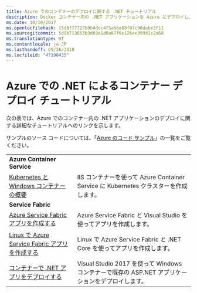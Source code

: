 ```yaml
---
title: Azure でのコンテナーのデプロイに関する .NET チュートリアル
description: Docker コンテナー内の .NET アプリケーションを Azure にデプロイし、DC/OS、Mesos、または Kubernetes でスケーリングします。
ms.date: 10/19/2017
ms.openlocfilehash: 15d8f77727b9b4dcc4f5a66e80f07c98dabe3f11
ms.sourcegitcommit: 5d9b713653b3d03e1d0a67f6e126ee399d1c2a60
ms.translationtype: HT
ms.contentlocale: ja-JP
ms.lasthandoff: 09/26/2018
ms.locfileid: "47190435"
---
```

# <a name="container-deployment-tutorials-with-net-on-azure"></a>Azure での .NET によるコンテナー デプロイ チュートリアル

次の表では、Azure でのコンテナー内の .NET アプリケーションのデプロイに関する詳細なチュートリアルへのリンクを示します。

サンプルのソース コードについては、「[Azure のコード サンプル](https://azure.microsoft.com/resources/samples/?platform=dotnet)」の一覧をご覧ください。

| | |
|---|---|
| **Azure Container Service** ||
| [Kubernetes と Windows コンテナーの概要][1] | IIS コンテナーを使って Azure Container Service に Kubernetes クラスターを作成します。
|**Service Fabric**| |
| [Azure Service Fabric アプリを作成する][2] | Azure Service Fabric と Visual Studio を使ってアプリを作成します。 | 
| [Linux で Azure Service Fabric アプリを作成する][3] | Linux で Azure Service Fabric と .NET Core を使ってアプリを作成します。 | 
| [コンテナーで .NET アプリをデプロイする][4] | Visual Studio 2017 を使って Windows コンテナーで既存の ASP.NET アプリケーションをデプロイします。  |

[1]: /azure/container-service/container-service-kubernetes-windows-walkthrough
[2]: /azure/service-fabric/service-fabric-create-your-first-application-in-visual-studio
[3]: /azure/service-fabric/service-fabric-get-started-containers
[4]: /azure/service-fabric/service-fabric-host-app-in-a-container
